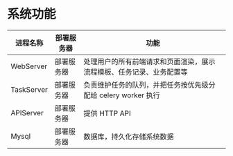 # 系统功能

| 进程名称 | 部署服务器 | 功能 |
| -- | -- | -- |
| WebServer  | 部署服务器 | 处理用户的所有前端请求和页面渲染，展示流程模板、任务记录、业务配置等|
| TaskServer | 部署服务器 | 负责维护任务的队列，并把任务按优先级分配给 celery worker 执行|
| APIServer  | 部署服务器 | 提供 HTTP API|
| Mysql      | 部署服务器 | 数据库，持久化存储系统数据|
